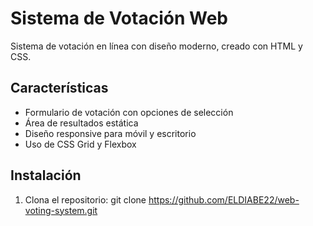 # Sistema de Votación Web

Sistema de votación en línea con diseño moderno, creado con HTML y CSS.

## Características
- Formulario de votación con opciones de selección
- Área de resultados estática
- Diseño responsive para móvil y escritorio
- Uso de CSS Grid y Flexbox

## Instalación
1. Clona el repositorio:
git clone https://github.com/ELDIABE22/web-voting-system.git